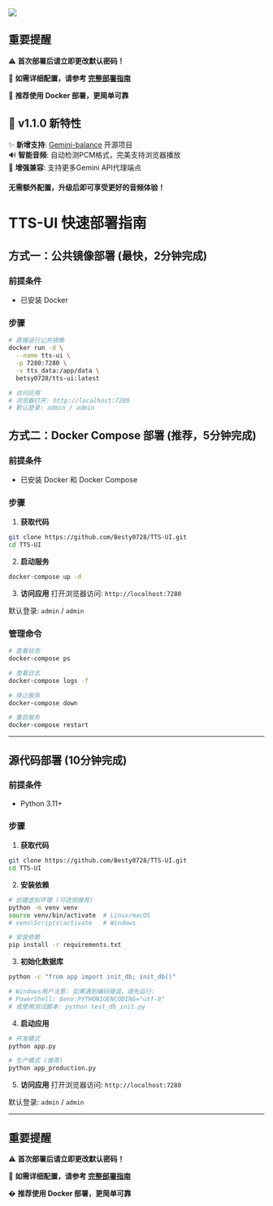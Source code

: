 <img src="https://capsule-render.vercel.app/api?type=waving&color=gradient&customColorList=0,2,2,5,30&height=160&section=header&text=🌈%20你好啊，欢迎来到TTS-UI快速部署指南%20✨&fontSize=28&fontColor=fff&animation=twinkling&fontAlignY=40" />

## 重要提醒

⚠️ **首次部署后请立即更改默认密码！**

🔧 **如需详细配置，请参考 [完整部署指南](DEPLOYMENT.md)**

🐳 **推荐使用 Docker 部署，更简单可靠**

## 🎉 v1.1.0 新特性

✨ **新增支持**: [Gemini-balance](https://github.com/snailyp/gemini-balance) 开源项目  
🔊 **智能音频**: 自动检测PCM格式，完美支持浏览器播放  
🔧 **增强兼容**: 支持更多Gemini API代理端点  

#### 无需额外配置，升级后即可享受更好的音频体验！

# TTS-UI 快速部署指南

## 方式一：公共镜像部署 (最快，2分钟完成)

### 前提条件
- 已安装 Docker

### 步骤
```bash
# 直接运行公共镜像
docker run -d \
  --name tts-ui \
  -p 7280:7280 \
  -v tts_data:/app/data \
  betsy0728/tts-ui:latest

# 访问应用
# 浏览器打开: http://localhost:7280
# 默认登录: admin / admin
```

## 方式二：Docker Compose 部署 (推荐，5分钟完成)

### 前提条件
- 已安装 Docker 和 Docker Compose

### 步骤
1. **获取代码**
```bash
git clone https://github.com/Besty0728/TTS-UI.git
cd TTS-UI
```

2. **启动服务**
```bash
docker-compose up -d
```

3. **访问应用**
打开浏览器访问: `http://localhost:7280`

默认登录: `admin` / `admin`

### 管理命令
```bash
# 查看状态
docker-compose ps

# 查看日志
docker-compose logs -f

# 停止服务
docker-compose down

# 重启服务
docker-compose restart
```

---

## 源代码部署 (10分钟完成)

### 前提条件
- Python 3.11+

### 步骤
1. **获取代码**
```bash
git clone https://github.com/Besty0728/TTS-UI.git
cd TTS-UI
```

2. **安装依赖**
```bash
# 创建虚拟环境 (可选但推荐)
python -m venv venv
source venv/bin/activate  # Linux/macOS
# venv\Scripts\activate   # Windows

# 安装依赖
pip install -r requirements.txt
```

3. **初始化数据库**
```bash
python -c "from app import init_db; init_db()"

# Windows用户注意: 如果遇到编码错误，请先运行:
# PowerShell: $env:PYTHONIOENCODING="utf-8"
# 或使用测试脚本: python test_db_init.py
```

4. **启动应用**
```bash
# 开发模式
python app.py

# 生产模式 (推荐)
python app_production.py
```

5. **访问应用**
打开浏览器访问: `http://localhost:7280`

默认登录: `admin` / `admin`

---

## 重要提醒

⚠️ **首次部署后请立即更改默认密码！**

🔧 **如需详细配置，请参考 [完整部署指南](DEPLOYMENT.md)**

� **推荐使用 Docker 部署，更简单可靠**
